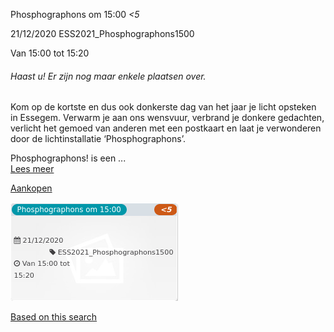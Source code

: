 Phosphographons om 15:00 *<5*

  
21/12/2020 ESS2021\_Phosphographons1500  

Van 15:00 tot 15:20

  

###### *Haast u! Er zijn nog maar enkele plaatsen over.*

  

Kom op de kortste en dus ook donkerste dag van het jaar je licht opsteken in Essegem. Verwarm je aan ons wensvuur, verbrand je donkere gedachten, verlicht het gemoed van anderen met een postkaart en laat je verwonderen door de lichtinstallatie ‘Phosphographons’.  
  
Phosphographons! is een  ...  
[Lees meer](https://tickets.vgc.be/activity/subscribe/ESS2021_Phosphographons1500)

[Aankopen](https://tickets.vgc.be/ticketingActivity/subscribe/ESS2021_Phosphographons1500)

![](58546.png)

[Based on this search](https://tickets.vgc.be/activity/index?&vrijeplaatsen=1&Age%5B%5D=3%2C4&entity=109&Period%5B%5D=347)